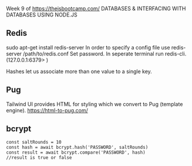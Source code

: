 Week 9 of https://thejsbootcamp.com/
DATABASES & INTERFACING WITH DATABASES USING NODE.JS

## Redis
sudo apt-get install redis-server
In order to specify a config file use redis-server /path/to/redis.conf
Set password.
In seperate terminal run redis-cli. (127.0.0.1:6379> )

Hashes let us associate more than one value to a single key.



## Pug

Tailwind UI provides HTML for styling which we convert to Pug (template engine).
https://html-to-pug.com/

## bcrypt

```
const saltRounds = 10
const hash = await bcrypt.hash('PASSWORD', saltRounds)
const result = await bcrypt.compare('PASSWORD', hash)
//result is true or false
```
